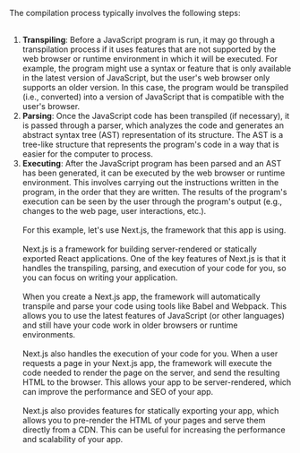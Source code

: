 The compilation process typically involves the following steps:
<br/><br/>

1. **Transpiling**: Before a JavaScript program is run, it may go through a transpilation process if it uses features that are not supported by the web browser or runtime environment in which it will be executed. For example, the program might use a syntax or feature that is only available in the latest version of JavaScript, but the user's web browser only supports an older version. In this case, the program would be transpiled (i.e., converted) into a version of JavaScript that is compatible with the user's browser.
2. **Parsing**: Once the JavaScript code has been transpiled (if necessary), it is passed through a parser, which analyzes the code and generates an abstract syntax tree (AST) representation of its structure. The AST is a tree-like structure that represents the program's code in a way that is easier for the computer to process.
3. **Executing**: After the JavaScript program has been parsed and an AST has been generated, it can be executed by the web browser or runtime environment. This involves carrying out the instructions written in the program, in the order that they are written. The results of the program's execution can be seen by the user through the program's output (e.g., changes to the web page, user interactions, etc.).
   <br/><br/>
   For this example, let's use Next.js, the framework that this app is using.
   <br/><br/>
   Next.js is a framework for building server-rendered or statically exported React applications. One of the key features of Next.js is that it handles the transpiling, parsing, and execution of your code for you, so you can focus on writing your application.
   <br/><br/>
   When you create a Next.js app, the framework will automatically transpile and parse your code using tools like Babel and Webpack. This allows you to use the latest features of JavaScript (or other languages) and still have your code work in older browsers or runtime environments.
   <br/><br/>
   Next.js also handles the execution of your code for you. When a user requests a page in your Next.js app, the framework will execute the code needed to render the page on the server, and send the resulting HTML to the browser. This allows your app to be server-rendered, which can improve the performance and SEO of your app.
   <br/><br/>
   Next.js also provides features for statically exporting your app, which allows you to pre-render the HTML of your pages and serve them directly from a CDN. This can be useful for increasing the performance and scalability of your app.
